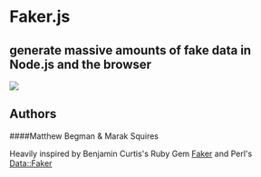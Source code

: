 # Faker.js
## generate massive amounts of fake data in Node.js and the browser

<img src = "http://imgur.com/KiinQ.png" border = "0">

## Authors

####Matthew Begman & Marak Squires 

Heavily inspired by Benjamin Curtis's Ruby Gem [Faker](http://faker.rubyforge.org/) and Perl's [Data::Faker](http://search.cpan.org/~jasonk/Data-Faker-0.07/lib/Data/Faker.pm)
